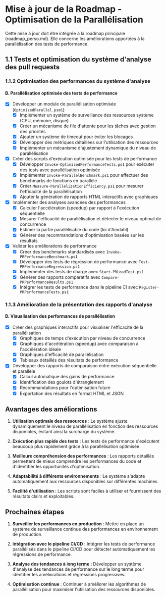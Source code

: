 # Mise à jour de la Roadmap - Optimisation de la Parallélisation

Cette mise à jour doit être intégrée à la roadmap principale (roadmap_perso.md). Elle concerne les améliorations apportées à la parallélisation des tests de performance.

## 1.1 Tests et optimisation du système d'analyse des pull requests

### 1.1.2 Optimisation des performances du système d'analyse

#### B. Parallélisation optimisée des tests de performance
- [x] Développer un module de parallélisation optimisée (`OptimizedParallel.psm1`)
  - [x] Implémenter un système de surveillance des ressources système (CPU, mémoire, disque)
  - [x] Créer un mécanisme de file d'attente pour les tâches avec gestion des priorités
  - [x] Ajouter un système de timeout pour éviter les blocages
  - [x] Développer des métriques détaillées sur l'utilisation des ressources
  - [x] Implémenter un mécanisme d'ajustement dynamique du niveau de parallélisation
- [x] Créer des scripts d'exécution optimisée pour les tests de performance
  - [x] Développer `Invoke-OptimizedPerformanceTests.ps1` pour exécuter des tests avec parallélisation optimisée
  - [x] Implémenter `Invoke-ParallelBenchmark.ps1` pour effectuer des benchmarks de fonctions en parallèle
  - [x] Créer `Measure-ParallelizationEfficiency.ps1` pour mesurer l'efficacité de la parallélisation
  - [x] Ajouter la génération de rapports HTML interactifs avec graphiques
- [x] Implémenter des analyses avancées des performances
  - [x] Calculer l'accélération (speedup) par rapport à l'exécution séquentielle
  - [x] Mesurer l'efficacité de parallélisation et détecter le niveau optimal de concurrence
  - [x] Estimer la partie parallélisable du code (loi d'Amdahl)
  - [x] Générer des recommandations d'optimisation basées sur les résultats
- [x] Valider les améliorations de performance
  - [x] Créer des benchmarks standardisés avec `Invoke-PRPerformanceBenchmark.ps1`
  - [x] Développer des tests de régression de performance avec `Test-PRPerformanceRegression.ps1`
  - [x] Implémenter des tests de charge avec `Start-PRLoadTest.ps1`
  - [x] Générer des rapports comparatifs avec `Compare-PRPerformanceResults.ps1`
  - [x] Intégrer les tests de performance dans le pipeline CI avec `Register-PRPerformanceTests.ps1`

### 1.1.3 Amélioration de la présentation des rapports d'analyse

#### D. Visualisation des performances de parallélisation
- [x] Créer des graphiques interactifs pour visualiser l'efficacité de la parallélisation
  - [x] Graphiques de temps d'exécution par niveau de concurrence
  - [x] Graphiques d'accélération (speedup) avec comparaison à l'accélération idéale
  - [x] Graphiques d'efficacité de parallélisation
  - [x] Tableaux détaillés des résultats de performance
- [x] Développer des rapports de comparaison entre exécution séquentielle et parallèle
  - [x] Calcul automatique des gains de performance
  - [x] Identification des goulots d'étranglement
  - [x] Recommandations pour l'optimisation future
  - [x] Exportation des résultats en format HTML et JSON

## Avantages des améliorations

1. **Utilisation optimale des ressources** : Le système ajuste dynamiquement le niveau de parallélisation en fonction des ressources disponibles, évitant ainsi la surcharge du système.

2. **Exécution plus rapide des tests** : Les tests de performance s'exécutent beaucoup plus rapidement grâce à la parallélisation optimisée.

3. **Meilleure compréhension des performances** : Les rapports détaillés permettent de mieux comprendre les performances du code et d'identifier les opportunités d'optimisation.

4. **Adaptabilité à différents environnements** : Le système s'adapte automatiquement aux ressources disponibles sur différentes machines.

5. **Facilité d'utilisation** : Les scripts sont faciles à utiliser et fournissent des résultats clairs et exploitables.

## Prochaines étapes

1. **Surveiller les performances en production** : Mettre en place un système de surveillance continue des performances en environnement de production.

2. **Intégration avec le pipeline CI/CD** : Intégrer les tests de performance parallélisés dans le pipeline CI/CD pour détecter automatiquement les régressions de performance.

3. **Analyse des tendances à long terme** : Développer un système d'analyse des tendances de performance sur le long terme pour identifier les améliorations et régressions progressives.

4. **Optimisation continue** : Continuer à améliorer les algorithmes de parallélisation pour maximiser l'utilisation des ressources disponibles.
